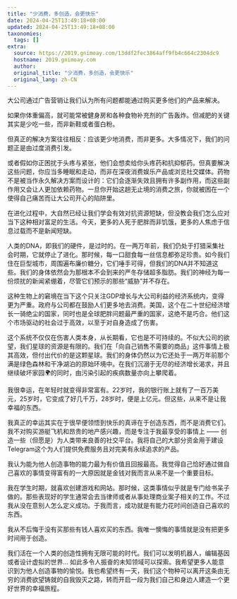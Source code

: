 ```yaml
---
title: "少消费，多创造，会更快乐"
date: 2024-04-25T13:49:18+08:00
updated: 2024-04-25T13:49:18+08:00
taxonomies:
  tags: []
extra:
  source: https://2019.gnimoay.com/13ddf2fec3864aff9fb4c664c2304dc9
  hostname: 2019.gnimoay.com
  author: 
  original_title: "少消费，多创造，会更快乐"
  original_lang: zh-CN
---
```


大公司通过广告营销让我们认为所有问题都能通过购买更多他们的产品来解决。

如果你体重偏高，就可能常被健身房和各种食物补充剂的广告轰炸。但减肥的关键其实是少吃一些，而非新鞋或者蛋白粉。

但真正的解决方案往往相反：应该更少地消费，而非更多。大多情况下，我们的问题正是由过度消费引发。

或者假如你正困扰于头疼与紧张，他们会想卖给你头疼药和抗抑郁药。但真要解决这些问题，你应当多睡眠和走动，而非在深夜消费娱乐产品或浏览社交媒体。药物不是被当作永久解决方案而设计的：它们会逐渐失效且拥有许多副作用，而这些副作用又会让人更加依赖药物。一旦你开始这趟无止境的消费之旅，你就被困在一个使得自己痛苦而让大公司开心的陷阱里。

在进化过程中，大自然已经让我们学会有效对抗资源短缺，但没教会我们怎么应对当下这种相对富足的生活。今天，更多的人死于肥胖而非饥饿，更多的人焦虑于信息过载而不是新闻短缺。

人类的DNA，即我们的硬件，是过时的。在一两万年前，我们仍处于打猎采集社会时期，它就停止了进化。那时候，每一口甜食每一丝信息都弥足珍贵。如今我们住在巨型城市，周围遍布廉价糖分，它们唾手可得，但我们的DNA并不知道这些。我们的身体依然会为那根本不会到来的严冬存储超多脂肪。我们的神经为每一份烦扰的新闻紧绷着，尽管它们预示的那些“威胁”并不存在。

这种生物上的窘境在当下这个只关注GDP增长与大公司利益的经济系统内，变得更为严重。政府与公司都在鼓励人们更多地去消费。美国，这个在二十世纪经济增长一骑绝尘的国家，同时也是全球肥胖问题最严重的国家，这绝不是巧合。他们这个市场驱动的社会过于高效，以至于对自身造成了伤害。

这个系统不仅仅在伤害人类本身，从长期看，它也是不可持续的。不似大公司的欲望，我们星球的资源是有限的。我们在「向自己销售不需要的商品」这件事情上极其高效，但付出代价的是这颗星球。我们的身体仍然以为它还处于一两万年前那个满是绿色森林和干净湖泊的原始环境中。在我们沉溺于无尽的经济增长渴求，并且继续破坏家园🌍的同时，由污染引起的疾病数量亦向上攀爬着。

我很幸运，在年轻时就变得非常富有。22岁时，我的银行账上就有了一百万美元，25岁时，它变成了好几千万，28岁时，便是上亿元。但这些，从来不是让我幸福的东西。

我真正的幸运其实在于很早便领悟到快乐的真谛在于创造东西，而不是消费它们。我不对购买游艇飞机和昂贵的地产感兴趣，而是专注于我最享受的事情上 —— 创造一些（但愿是）为人类带来良善的社交平台。我将自己的大部分资金用于建设Telegram这个为人们提供免费服务且对完美有永续追求的产品。

我认为能为他人创造事物的能力最为有价值且回报最高。我觉得自己恰好通过做自己喜欢的事情变得富有的一大原因就是金钱对我而言从来不是一个重要目标。

我在学生时期，就喜欢创建游戏和网站。那时候，这类事情似乎就是专门给书呆子做的。那些表现好的学生通常会去当律师或者从事处理商业案子相关的工作。不过我从没在意别人怎么定义成功。于我而言，成功就是有能力花时间创造自己喜欢的东西。

我从不后悔于没有买那些有钱人喜欢买的东西。我唯一懊悔的事情就是没有把更多时间用于创造。

我们活在一个人类的创造性拥有无限可能的时代。我们可以发明机器人，编辑基因或者设计虚拟的世界… 如此多令人振奋的未知领域可以探索。我希望更多人能意识到为他人创造事物的愉悦。我也希望终有一天，我们这个物种可以离开这条由无穷的消费欲望铸就的自我毁灭之路，转而开启一段为我们自己和身边人建造一个更好世界的幸福旅程。
